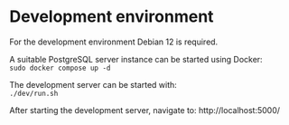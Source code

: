 # Development environment

For the development environment Debian 12 is required.

A suitable PostgreSQL server instance can be started using Docker: \
`sudo docker compose up -d`

The development server can be started with: \
`./dev/run.sh`

After starting the development server, navigate to: http://localhost:5000/
